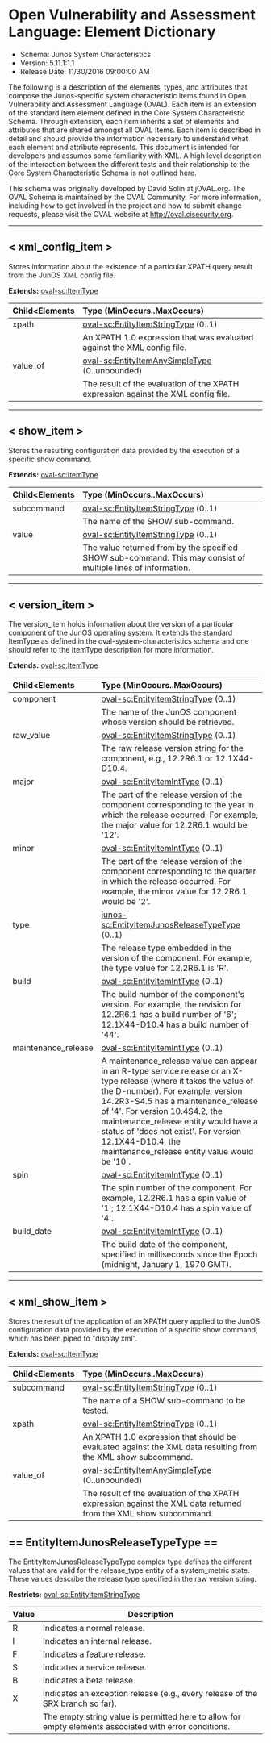 # Open Vulnerability and Assessment Language: Element Dictionary

* Schema: Junos System Characteristics  
* Version: 5.11.1:1.1  
* Release Date: 11/30/2016 09:00:00 AM

The following is a description of the elements, types, and attributes that compose the Junos-specific system characteristic items found in Open Vulnerability and Assessment Language (OVAL). Each item is an extension of the standard item element defined in the Core System Characteristic Schema. Through extension, each item inherits a set of elements and attributes that are shared amongst all OVAL Items. Each item is described in detail and should provide the information necessary to understand what each element and attribute represents. This document is intended for developers and assumes some familiarity with XML. A high level description of the interaction between the different tests and their relationship to the Core System Characteristic Schema is not outlined here.

This schema was originally developed by David Solin at jOVAL.org. The OVAL Schema is maintained by the OVAL Community. For more information, including how to get involved in the project and how to submit change requests, please visit the OVAL website at http://oval.cisecurity.org.

______________
  
## <a name="xml_config_item"></a>< xml_config_item >

Stores information about the existence of a particular XPATH query result from the JunOS XML config file.

**Extends:** [oval-sc:ItemType](oval-system-characteristics-schema.md#ItemType) 

| Child<Elements | Type (MinOccurs..MaxOccurs) |  
|:-------------- |:--------------------------- |  
| xpath | [oval-sc:EntityItemStringType](oval-system-characteristics-schema.md#EntityItemStringType)  (0..1) |  
||<div>An XPATH 1.0 expression that was evaluated against the XML config file.</div>|  
| value_of | [oval-sc:EntityItemAnySimpleType](oval-system-characteristics-schema.md#EntityItemAnySimpleType)  (0..unbounded) |  
||<div>The result of the evaluation of the XPATH expression against the XML config file.</div>|  
  
______________
  
## <a name="show_item"></a>< show_item >

Stores the resulting configuration data provided by the execution of a specific show command.

**Extends:** [oval-sc:ItemType](oval-system-characteristics-schema.md#ItemType) 

| Child<Elements | Type (MinOccurs..MaxOccurs) |  
|:-------------- |:--------------------------- |  
| subcommand | [oval-sc:EntityItemStringType](oval-system-characteristics-schema.md#EntityItemStringType)  (0..1) |  
||<div>The name of the SHOW sub-command.</div>|  
| value | [oval-sc:EntityItemStringType](oval-system-characteristics-schema.md#EntityItemStringType)  (0..1) |  
||<div>The value returned from by the specified SHOW sub-command. This may consist of multiple lines of information.</div>|  
  
______________
  
## <a name="version_item"></a>< version_item >

The version_item holds information about the version of a particular component of the JunOS operating system. It extends the standard ItemType as defined in the oval-system-characteristics schema and one should refer to the ItemType description for more information.

**Extends:** [oval-sc:ItemType](oval-system-characteristics-schema.md#ItemType) 

| Child<Elements | Type (MinOccurs..MaxOccurs) |  
|:-------------- |:--------------------------- |  
| component | [oval-sc:EntityItemStringType](oval-system-characteristics-schema.md#EntityItemStringType)  (0..1) |  
||<div>The name of the JunOS component whose version should be retrieved.</div>|  
| raw_value | [oval-sc:EntityItemStringType](oval-system-characteristics-schema.md#EntityItemStringType)  (0..1) |  
||<div>The raw release version string for the component, e.g., 12.2R6.1 or 12.1X44-D10.4.</div>|  
| major | [oval-sc:EntityItemIntType](oval-system-characteristics-schema.md#EntityItemIntType)  (0..1) |  
||<div>The part of the release version of the component corresponding to the year in which the release occurred. For example, the major value for 12.2R6.1 would be '12'.</div>|  
| minor | [oval-sc:EntityItemIntType](oval-system-characteristics-schema.md#EntityItemIntType)  (0..1) |  
||<div>The part of the release version of the component corresponding to the quarter in which the release occurred. For example, the minor value for 12.2R6.1 would be '2'.</div>|  
| type | [junos-sc:EntityItemJunosReleaseTypeType](#EntityItemJunosReleaseTypeType)  (0..1) |  
||<div>The release type embedded in the version of the component. For example, the type value for 12.2R6.1 is 'R'.</div>|  
| build | [oval-sc:EntityItemIntType](oval-system-characteristics-schema.md#EntityItemIntType)  (0..1) |  
||<div>The build number of the component's version. For example, the revision for 12.2R6.1 has a build number of '6'; 12.1X44-D10.4 has a build number of '44'.</div>|  
| maintenance_release | [oval-sc:EntityItemIntType](oval-system-characteristics-schema.md#EntityItemIntType)  (0..1) |  
||<div>A maintenance_release value can appear in an R-type service release or an X-type release (where it takes the value of the D-number). For example, version 14.2R3-S4.5 has a maintenance_release of '4'. For version 10.4S4.2, the maintenance_release entity would have a status of 'does not exist'. For version 12.1X44-D10.4, the maintenance_release entity value would be '10'.</div>|  
| spin | [oval-sc:EntityItemIntType](oval-system-characteristics-schema.md#EntityItemIntType)  (0..1) |  
||<div>The spin number of the component. For example, 12.2R6.1 has a spin value of '1'; 12.1X44-D10.4 has a spin value of '4'.</div>|  
| build_date | [oval-sc:EntityItemIntType](oval-system-characteristics-schema.md#EntityItemIntType)  (0..1) |  
||<div>The build date of the component, specified in milliseconds since the Epoch (midnight, January 1, 1970 GMT).</div>|  
  
______________
  
## <a name="xml_show_item"></a>< xml_show_item >

Stores the result of the application of an XPATH query applied to the JunOS configuration data provided by the execution of a specific show command, which has been piped to "display xml".

**Extends:** [oval-sc:ItemType](oval-system-characteristics-schema.md#ItemType) 

| Child<Elements | Type (MinOccurs..MaxOccurs) |  
|:-------------- |:--------------------------- |  
| subcommand | [oval-sc:EntityItemStringType](oval-system-characteristics-schema.md#EntityItemStringType)  (0..1) |  
||<div>The name of a SHOW sub-command to be tested.</div>|  
| xpath | [oval-sc:EntityItemStringType](oval-system-characteristics-schema.md#EntityItemStringType)  (0..1) |  
||<div>An XPATH 1.0 expression that should be evaluated against the XML data resulting from the XML show subcommand.</div>|  
| value_of | [oval-sc:EntityItemAnySimpleType](oval-system-characteristics-schema.md#EntityItemAnySimpleType)  (0..unbounded) |  
||<div>The result of the evaluation of the XPATH expression against the XML data returned from the XML show subcommand.</div>|  
  
## <a name="EntityItemJunosReleaseTypeType"></a>== EntityItemJunosReleaseTypeType ==

The EntityItemJunosReleaseTypeType complex type defines the different values that are valid for the release_type entity of a system_metric state. These values describe the release type specified in the raw version string.

**Restricts:** [oval-sc:EntityItemStringType](oval-system-characteristics-schema.md#EntityItemStringType) 

| Value | Description |  
| ----- | ----------- |  
| R | <div>Indicates a normal release.</div> |  
| I | <div>Indicates an internal release.</div> |  
| F | <div>Indicates a feature release.</div> |  
| S | <div>Indicates a service release.</div> |  
| B | <div>Indicates a beta release.</div> |  
| X | <div>Indicates an exception release (e.g., every release of the SRX branch so far).</div> |  
|  | <div>The empty string value is permitted here to allow for empty elements associated with error conditions.</div> |  
  
